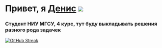 # Привет, я [Денис](https://t.me/BigSm0ukRU) ![](https://github.com/blackcater/blackcater/raw/main/images/Hi.gif) 
### Студент НИУ МГСУ, 4 курс, тут буду выкладывать решения разного рода задачек
[![GitHub Streak](https://github-readme-streak-stats.herokuapp.com/?user=DenverCoder1)](https://git.io/streak-stats)
